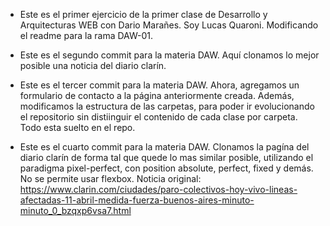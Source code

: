 - Este es el primer ejercicio de la primer clase de Desarrollo y Arquitecturas WEB con Dario Marañes.
    Soy Lucas Quaroni.
    Modificando el readme para la rama DAW-01.

- Este es el segundo commit para la materia DAW. Aquí clonamos lo mejor posible una noticia del diario clarín.

- Este es el tercer commit para la materia DAW. Ahora, agregamos un formulario de contacto a la página anteriormente creada.
    Además, modificamos la estructura de las carpetas, para poder ir evolucionando el repositorio sin distiinguir el contenido de cada clase
    por carpeta. Todo esta suelto en el repo.

- Este es el cuarto commit para la materia DAW. Clonamos la pagína del diario clarín de forma tal que quede lo mas similar posible, utilizando el paradigma pixel-perfect, con position absolute, perfect, fixed y demás. No se permite usar flexbox. Noticia original: https://www.clarin.com/ciudades/paro-colectivos-hoy-vivo-lineas-afectadas-11-abril-medida-fuerza-buenos-aires-minuto-minuto_0_bzqxp6vsa7.html

